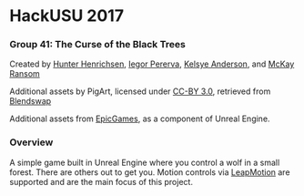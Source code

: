 # HackUSU 2017
### Group 41: The Curse of the Black Trees

Created by [Hunter Henrichsen](http://github.com/hhenrichsen), [Iegor Pererva](https://github.com/Pererva), [Kelsye Anderson](https://github.com/USU42), and [McKay Ransom](https://github.com/McKayRansom) 

Additional assets by PigArt, licensed under [CC-BY 3.0](https://creativecommons.org/licenses/by/3.0/), retrieved from [Blendswap](https://www.blendswap.com/user/PigArt)

Additional assets from [EpicGames](https://www.epicgames.com/), as a component of Unreal Engine.

### Overview

A simple game built in Unreal Engine where you control a wolf in a small forest. There are others out to get you. Motion controls via [LeapMotion](https://www.leapmotion.com/) are supported and are the main focus of this project.
